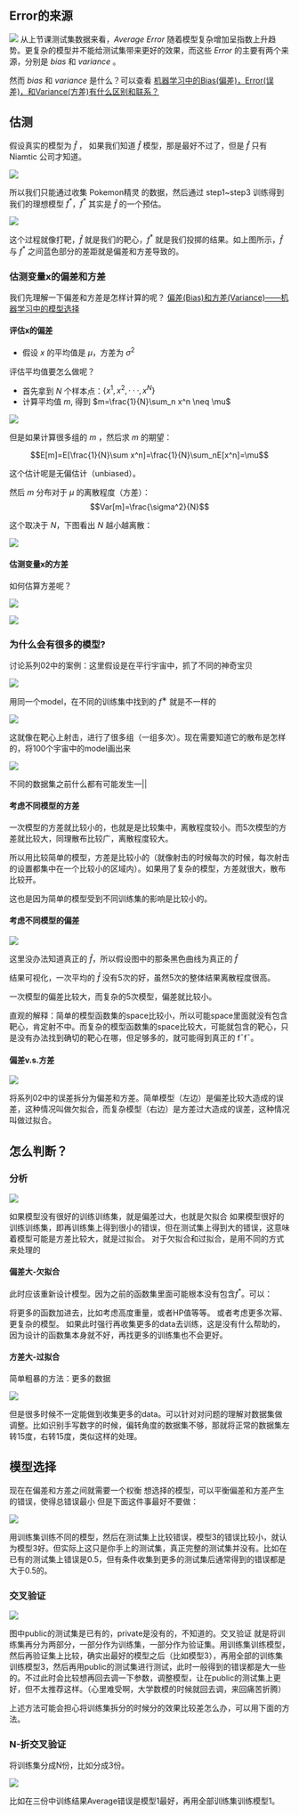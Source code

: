 ## Error的来源

![](res/chapter5-1.png)
从上节课测试集数据来看，$Average\ Error$ 随着模型复杂增加呈指数上升趋势。更复杂的模型并不能给测试集带来更好的效果，而这些 $Error$ 的主要有两个来源，分别是 $bias$ 和 $variance$ 。

然而 $bias$ 和 $variance$ 是什么？可以查看 [机器学习中的Bias(偏差)，Error(误差)，和Variance(方差)有什么区别和联系？](https://www.zhihu.com/question/27068705)

## 估测

假设真实的模型为 $\hat f$ ， 如果我们知道 $\hat f$ 模型，那是最好不过了，但是 $\hat f$ 只有 Niamtic 公司才知道。

![](res/chapter5-2.png)

所以我们只能通过收集 Pokemon精灵 的数据，然后通过 step1~step3 训练得到我们的理想模型 $f^*$，$f^*$ 其实是  $\hat f$ 的一个预估。

![](res/chapter5-3.png)

这个过程就像打靶，$\hat f$ 就是我们的靶心，$f^*$ 就是我们投掷的结果。如上图所示，$\hat f$ 与  $f^*$ 之间蓝色部分的差距就是偏差和方差导致的。

### 估测变量x的偏差和方差

我们先理解一下偏差和方差是怎样计算的呢？ [偏差(Bias)和方差(Variance)——机器学习中的模型选择](https://segmentfault.com/a/1190000016447144)

#### 评估x的偏差

- 假设 $x$ 的平均值是  $\mu$，方差为 $\sigma^2$

评估平均值要怎么做呢？

- 首先拿到 $N$ 个样本点：$\{x^1,x^2,···,x^N\}$
- 计算平均值 $m$, 得到 $m=\frac{1}{N}\sum_n x^n \neq \mu$

![](res/chapter5-4.png)

但是如果计算很多组的 $m$ ，然后求 $m$ 的期望：

$$E[m]=E[\frac{1}{N}\sum x^n]=\frac{1}{N}\sum_nE[x^n]=\mu$$

这个估计呢是无偏估计（unbiased）。

然后 $m$ 分布对于 $\mu$ 的离散程度（方差）：
$$Var[m]=\frac{\sigma^2}{N}$$

这个取决于 $N$，下图看出 $N$ 越小越离散：

![](res/chapter5-5.png)

#### 估测变量x的方差

如何估算方差呢？

![](res/chapter5-6.png)

![](res/chapter5-7.png)

### 为什么会有很多的模型?

讨论系列02中的案例：这里假设是在平行宇宙中，抓了不同的神奇宝贝

![](res/chapter5-8.png)

用同一个model，在不同的训练集中找到的 $f^∗$ 就是不一样的

![](res/chapter5-9.png)

这就像在靶心上射击，进行了很多组（一组多次）。现在需要知道它的散布是怎样的，将100个宇宙中的model画出来

![](res/chapter5-10.png)

不同的数据集之前什么都有可能发生—||

#### 考虑不同模型的方差

一次模型的方差就比较小的，也就是是比较集中，离散程度较小。而5次模型的方差就比较大，同理散布比较广，离散程度较大。

所以用比较简单的模型，方差是比较小的（就像射击的时候每次的时候，每次射击的设置都集中在一个比较小的区域内）。如果用了复杂的模型，方差就很大，散布比较开。

这也是因为简单的模型受到不同训练集的影响是比较小的。

#### 考虑不同模型的偏差

![](res/chapter5-11.png)

这里没办法知道真正的 $\hat{f}$，所以假设图中的那条黑色曲线为真正的 $\hat{f}$

结果可视化，一次平均的 $\bar{f}$ 没有5次的好，虽然5次的整体结果离散程度很高。



一次模型的偏差比较大，而复杂的5次模型，偏差就比较小。

直观的解释：简单的模型函数集的space比较小，所以可能space里面就没有包含靶心，肯定射不中。而复杂的模型函数集的space比较大，可能就包含的靶心，只是没有办法找到确切的靶心在哪，但足够多的，就可能得到真正的 f¯f¯。

#### 偏差v.s.方差

![](res/chapter5-12.png)

将系列02中的误差拆分为偏差和方差。简单模型（左边）是偏差比较大造成的误差，这种情况叫做欠拟合，而复杂模型（右边）是方差过大造成的误差，这种情况叫做过拟合。

## 怎么判断？

### 分析

![](res/chapter5-13.png)

如果模型没有很好的训练训练集，就是偏差过大，也就是欠拟合
如果模型很好的训练训练集，即再训练集上得到很小的错误，但在测试集上得到大的错误，这意味着模型可能是方差比较大，就是过拟合。
对于欠拟合和过拟合，是用不同的方式来处理的

#### 偏差大-欠拟合

此时应该重新设计模型。因为之前的函数集里面可能根本没有包含$f^*$。可以：

将更多的函数加进去，比如考虑高度重量，或者HP值等等。
或者考虑更多次幂、更复杂的模型。
如果此时强行再收集更多的data去训练，这是没有什么帮助的，因为设计的函数集本身就不好，再找更多的训练集也不会更好。

#### 方差大-过拟合

简单粗暴的方法：更多的数据

![](res/chapter5-14.png)

但是很多时候不一定能做到收集更多的data。可以针对对问题的理解对数据集做调整。比如识别手写数字的时候，偏转角度的数据集不够，那就将正常的数据集左转15度，右转15度，类似这样的处理。

## 模型选择



现在在偏差和方差之间就需要一个权衡
想选择的模型，可以平衡偏差和方差产生的错误，使得总错误最小
但是下面这件事最好不要做：

![](res/chapter5-15.png)

用训练集训练不同的模型，然后在测试集上比较错误，模型3的错误比较小，就认为模型3好。但实际上这只是你手上的测试集，真正完整的测试集并没有。比如在已有的测试集上错误是0.5，但有条件收集到更多的测试集后通常得到的错误都是大于0.5的。

### 交叉验证

![](res/chapter5-16.png)

图中public的测试集是已有的，private是没有的，不知道的。交叉验证 就是将训练集再分为两部分，一部分作为训练集，一部分作为验证集。用训练集训练模型，然后再验证集上比较，确实出最好的模型之后（比如模型3），再用全部的训练集训练模型3，然后再用public的测试集进行测试，此时一般得到的错误都是大一些的。不过此时会比较想再回去调一下参数，调整模型，让在public的测试集上更好，但不太推荐这样。（心里难受啊，大学数模的时候就回去调，来回痛苦折腾）

上述方法可能会担心将训练集拆分的时候分的效果比较差怎么办，可以用下面的方法。

### N-折交叉验证

将训练集分成N份，比如分成3份。

![](res/chapter5-17.png)

比如在三份中训练结果Average错误是模型1最好，再用全部训练集训练模型1。